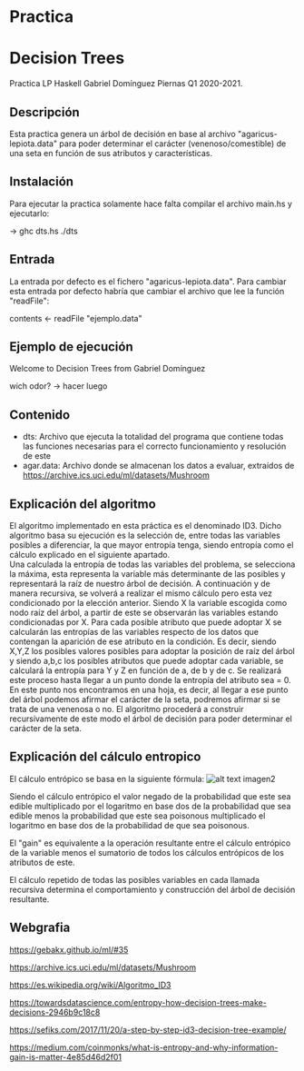 # Practica

# Decision Trees

Practica LP Haskell Gabriel Domínguez Piernas Q1 2020-2021.

## Descripción

Esta practica genera un árbol de decisión en base al archivo "agaricus-lepiota.data" para poder determinar el carácter (venenoso/comestible) de una seta en función de sus atributos y características.

## Instalación

Para ejecutar la practica solamente hace falta compilar el archivo main.hs y ejecutarlo:

-> ghc dts.hs
./dts

## Entrada
La entrada por defecto es el fichero "agaricus-lepiota.data". Para cambiar esta entrada por defecto habría que cambiar el archivo que lee la función "readFile":

contents <- readFile "ejemplo.data" 



## Ejemplo de ejecución

Welcome to Decision Trees from Gabriel Domínguez

wich odor?
-> hacer luego


## Contenido
- dts: Archivo que ejecuta la totalidad del programa que contiene todas las funciones necesarias para el correcto funcionamiento y resolución de este
- agar.data: Archivo donde se almacenan los datos a evaluar, extraídos de https://archive.ics.uci.edu/ml/datasets/Mushroom









## Explicación del algoritmo

El algoritmo implementado en esta práctica es el denominado ID3. Dicho algoritmo basa su ejecución es la selección de, entre todas las variables posibles a diferenciar, la que mayor entropía tenga, siendo entropía como el cálculo explicado en el siguiente apartado.  
Una calculada la entropía de todas las variables del problema, se selecciona la máxima, esta representa la variable más determinante de las posibles y representará la raíz de nuestro árbol de decisión.
A continuación y de manera recursiva, se volverá a realizar el mismo cálculo pero esta vez condicionado por la elección anterior. Siendo X la variable escogida como nodo raíz del árbol, a partir de este se observarán las variables estando condicionadas por X. Para cada posible atributo que puede adoptar X se calcularán las entropías de las variables respecto de los datos que contengan la aparición de ese atributo en la condición. 
Es decir, siendo X,Y,Z los posibles valores posibles para adoptar la posición de raíz del árbol y siendo a,b,c los posibles atributos que puede adoptar cada variable, se calculará la entropía para Y y Z en función de a, de b y de c. 
Se realizará este proceso hasta llegar a un punto donde la entropía del atributo sea = 0. En este punto nos encontramos en una hoja, es decir, al llegar a ese punto del árbol podemos afirmar el carácter de la seta, podremos afirmar si se trata de una venenosa o no. 
El algoritmo procederá a construir recursivamente de este modo el árbol de decisión para poder determinar el carácter de la seta. 



## Explicación del cálculo entropico

El cálculo entrópico se basa en la siguiente fórmula:
![alt text](https://miro.medium.com/max/391/1*nNY_7_aWRwp8E2DyGduEPg.png)
imagen2

Siendo el cálculo entrópico el valor negado de la probabilidad que este sea edible multiplicado por el logaritmo en base dos de la probabilidad que sea edible menos la probabilidad que este sea poisonous multiplicado el logaritmo en base dos de la probabilidad de que sea poisonous.

El "gain" es equivalente a la operación resultante entre el cálculo entrópico de la variable menos el sumatorio de todos los cálculos entrópicos de los atributos de este.

El cálculo repetido de todas las posibles variables en cada llamada recursiva determina el comportamiento y construcción del árbol de decisión resultante.



## Webgrafia

https://gebakx.github.io/ml/#35

https://archive.ics.uci.edu/ml/datasets/Mushroom

https://es.wikipedia.org/wiki/Algoritmo_ID3

https://towardsdatascience.com/entropy-how-decision-trees-make-decisions-2946b9c18c8

https://sefiks.com/2017/11/20/a-step-by-step-id3-decision-tree-example/

https://medium.com/coinmonks/what-is-entropy-and-why-information-gain-is-matter-4e85d46d2f01






